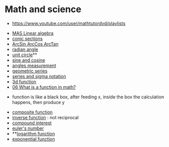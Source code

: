 # Math and science
- https://www.youtube.com/user/mathtutordvd/playlists

* [MAS Linear algebra](MAS-Linear-algebra)
* [conic sections](conic-sections)
* [ArcSin ArcCos ArcTan](ArcSin-ArcCos-ArcTan)
* [radian angle](radian-angle)
* [unit circle](unit-circle)**
* [sine and cosine](sine-and-cosine)
* [angles measurement](angles-measurement)
* [geometric series](geometric-series)
* [series and sigma notation](series-and-sigma-notation)
* [3d function](3d-function)
* [06 What is a function in math?](https://www.youtube.com/watch?v=GY6Q2f2kvY0)
- function is like a black box, after feeding x, inside the box the calculation happens, then produce y
* [composite function](composite-function)
* [inverse function](inverse-function) : not reciprocal
* [compound interest](compound-interest)
* [euler's number](euler-number)
* **[logarithm function](logarithm-function)
* [exponential function](exponential-function)

